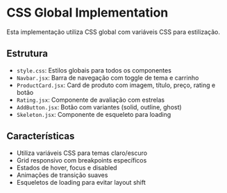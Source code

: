 # CSS Global Implementation

Esta implementação utiliza CSS global com variáveis CSS para estilização.

## Estrutura

- `style.css`: Estilos globais para todos os componentes
- `Navbar.jsx`: Barra de navegação com toggle de tema e carrinho
- `ProductCard.jsx`: Card de produto com imagem, título, preço, rating e botão
- `Rating.jsx`: Componente de avaliação com estrelas
- `AddButton.jsx`: Botão com variantes (solid, outline, ghost)
- `Skeleton.jsx`: Componente de esqueleto para loading

## Características

- Utiliza variáveis CSS para temas claro/escuro
- Grid responsivo com breakpoints específicos
- Estados de hover, focus e disabled
- Animações de transição suaves
- Esqueletos de loading para evitar layout shift
